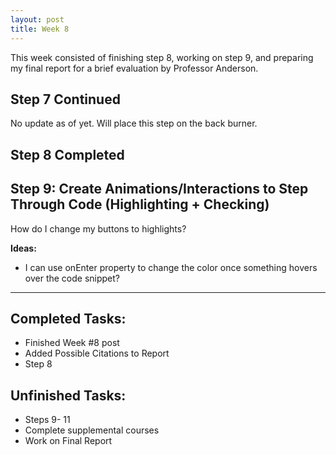 ```yaml
---
layout: post
title: Week 8
---
```


This week consisted of finishing step 8, working on step 9, and preparing my final report for a brief evaluation by Professor Anderson. 

## Step 7 Continued ##
No update as of yet. Will place this step on the back burner. 

## Step 8 Completed ## 

## Step 9: Create Animations/Interactions to Step Through Code (Highlighting + Checking) ##

How do I change my buttons to highlights? 

**Ideas:**
 - I can use onEnter property to change the color once something hovers over the code snippet? 

*****

## Completed Tasks: ##
- Finished Week #8 post
- Added Possible Citations to Report
- Step 8

## Unfinished Tasks: ##
- Steps 9- 11
- Complete supplemental courses
- Work on Final Report
